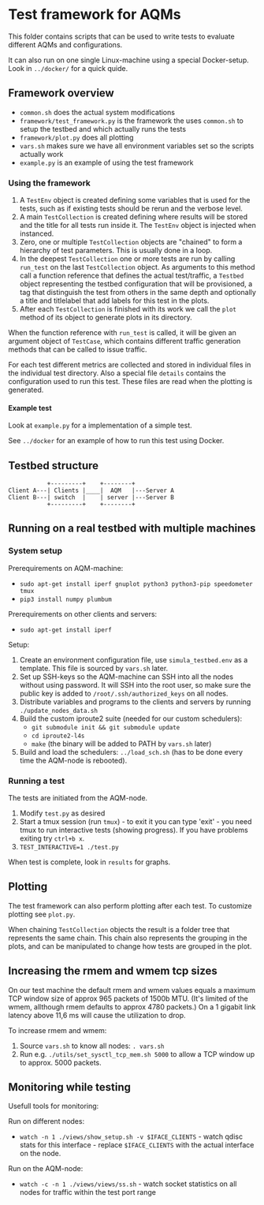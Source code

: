 # Test framework for AQMs

This folder contains scripts that can be used to write tests to evaluate different AQMs and configurations.

It can also run on one single Linux-machine using a special Docker-setup.
Look in `../docker/` for a quick quide.

## Framework overview

* `common.sh` does the actual system modifications
* `framework/test_framework.py` is the framework the uses `common.sh` to
  setup the testbed and which actually runs the tests
* `framework/plot.py` does all plotting
* `vars.sh` makes sure we have all environment variables set so the
  scripts actually work
* `example.py` is an example of using the test framework

### Using the framework

1. A `TestEnv` object is created defining some variables that is used
   for the tests, such as if existing tests should be rerun and the
   verbose level.
2. A main `TestCollection` is created defining where results will be
   stored and the title for all tests run inside it. The `TestEnv`
   object is injected when instanced.
3. Zero, one or multiple `TestCollection` objects are "chained" to form
   a hierarchy of test parameters. This is usually done in a loop.
4. In the deepest `TestCollection` one or more tests are run by calling
   `run_test` on the last `TestCollection` object. As arguments to this
   method call a function reference that defines the actual test/traffic,
   a `Testbed` object representing the testbed configuration that will be
   provisioned, a tag that distinguish the test from others in the same depth
   and optionally a title and titlelabel that add labels for this test in
   the plots.
5. After each `TestCollection` is finished with its work we call the `plot`
   method of its object to generate plots in its directory.

When the function reference with `run_test` is called, it will be given
an argument object of `TestCase`, which contains different traffic generation
methods that can be called to issue traffic.

For each test different metrics are collected and stored in individual files
in the individual test directory. Also a special file `details` contains the
configuration used to run this test. These files are read when the plotting
is generated.

#### Example test

Look at `example.py` for a implementation of a simple test.

See `../docker` for an example of how to run this test using Docker.

## Testbed structure

```
           +---------+    +--------+
Client A---| Clients |____|  AQM   |---Server A
Client B---| switch  |    | server |---Server B
           +---------+    +--------+
```

## Running on a real testbed with multiple machines

### System setup

Prerequirements on AQM-machine:

* `sudo apt-get install iperf gnuplot python3 python3-pip speedometer tmux`
* `pip3 install numpy plumbum`

Prerequirements on other clients and servers:

* `sudo apt-get install iperf`

Setup:

1. Create an environment configuration file, use `simula_testbed.env` as a
   template. This file is sourced by `vars.sh` later.
2. Set up SSH-keys so the AQM-machine can SSH into all the nodes without
   using password. It will SSH into the root user, so make sure the public
   key is added to `/root/.ssh/authorized_keys` on all nodes.
3. Distribute variables and programs to the clients and servers by running
   `./update_nodes_data.sh`
4. Build the custom iproute2 suite (needed for our custom schedulers):
   * `git submodule init && git submodule update`
   * `cd iproute2-l4s`
   * `make` (the binary will be added to PATH by `vars.sh` later)
5. Build and load the schedulers: `../load_sch.sh` (has to be done every time
   the AQM-node is rebooted).

### Running a test

The tests are initiated from the AQM-node.

1. Modify `test.py` as desired
2. Start a tmux session (run `tmux`) - to exit it you can type 'exit' - you
   need tmux to run interactive tests (showing progress). If you have problems
   exiting try `ctrl+b x`.
3. `TEST_INTERACTIVE=1 ./test.py`

When test is complete, look in `results` for graphs.

## Plotting

The test framework can also perform plotting after each test. To customize
plotting see `plot.py`.

When chaining `TestCollection` objects the result is a folder tree that
represents the same chain. This chain also represents the grouping in the
plots, and can be manipulated to change how tests are grouped in the plot.

## Increasing the rmem and wmem tcp sizes

On our test machine the default rmem and wmem values equals a maximum
TCP window size of approx 965 packets of 1500b MTU. (It's limited of the wmem,
allthough rmem defaults to approx 4780 packets.) On a 1 gigabit link latency
above 11,6 ms will cause the utilization to drop.

To increase rmem and wmem:

1. Source `vars.sh` to know all nodes: `. vars.sh`
2. Run e.g. `./utils/set_sysctl_tcp_mem.sh 5000` to allow a TCP window up to
   approx. 5000 packets.

## Monitoring while testing

Usefull tools for monitoring:

Run on different nodes:

- `watch -n 1 ./views/show_setup.sh -v $IFACE_CLIENTS` - watch qdisc stats
  for this interface - replace `$IFACE_CLIENTS` with the actual interface on
  the node.

Run on the AQM-node:

- `watch -c -n 1 ./views/views/ss.sh` - watch socket statistics on all nodes
  for traffic within the test port range
